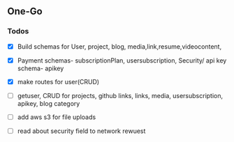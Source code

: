 ## One-Go

### Todos
- [X] Build schemas for User, project, blog, media,link,resume,videocontent,
- [X] Payment schemas- subscriptionPlan, usersubscription, Security/ api key schema- apikey
- [X] make routes for user(CRUD)
- [ ] getuser, CRUD for projects, github links, links, media, usersubscription, apikey, blog category
- [ ] add aws s3 for file uploads
- [ ] read about security field to network rewuest

